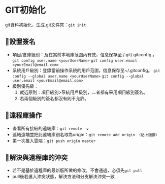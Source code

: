 # GIT初始化
git資料初始化，生成.git文件夾：`git init`
## 🧾設置簽名
- 項目/倉庫級別：及在當前本地庫范圍內有效，信息保存至./.git/.gitconfig 。
	`git config user.name <yourUserName>`
	`git config user.email <yourEmail@email.com>`
- 系統用戶級別：登錄當前操作系統的用戶范圍，信息保存至~/.gitconfig。
	`git config --global user.name <yourUserName>`
	`git config --global user.email <yourEmail@email.com>`
- 級別優先級：
	1. 就近原則：項目級別>系統用戶級別，二者都有采用項目級別簽名。
	2. 若兩個級別的簽名都沒有則不允許。

## 🧾遠程庫操作
-  查看所有接結的遠端庫：`git remote -v`
-  連結遠端並把此遠端庫別名取為origin：`git remote add origin （貼上鏈接）`
-  第一次推入雲端：`git push origin master`

## 🧾解決與遠程庫的沖突
-  若不是基於遠程庫的最新版所做的修改，不會通過，必須先`git pull`
-  pull後若進入沖突狀態，解決方法和分支解決沖突一致
